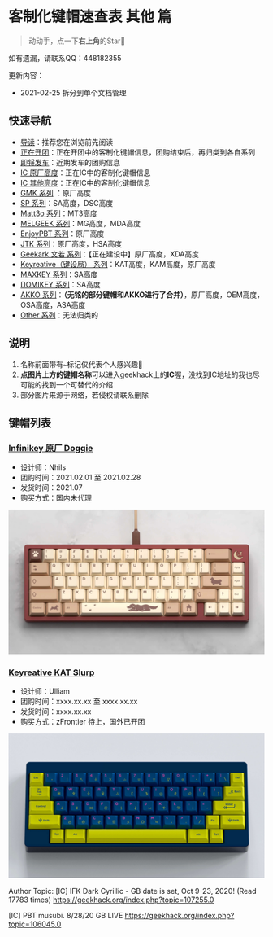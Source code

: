 # 客制化键帽速查表 其他 篇

> 动动手，点一下**右上角**的Star🤝

如有遗漏，请联系QQ：448182355

更新内容：

- 2021-02-25 拆分到单个文档管理

## 快速导航

- [导读](./README.md)：推荐您在浏览前先阅读
- [正在开团](./gb.md)：正在开团中的客制化键帽信息，团购结束后，再归类到各自系列
- [即将发车](./come.md)：近期发车的团购信息
- [IC 原厂高度](./ic.md)：正在IC中的客制化键帽信息
- [IC 其他高度](./ic-other.md)：正在IC中的客制化键帽信息
- [GMK 系列](./gmk.md) ：原厂高度
- [SP 系列](./sp.md)：SA高度，DSC高度
- [Matt3o 系列](./matt3o.md)：MT3高度
- [MELGEEK 系列](./melgeek.md)：MG高度，MDA高度
- [EnjoyPBT 系列](./enjoypbt.md)：原厂高度
- [JTK 系列](./jtk.md)：原厂高度，HSA高度
- [Geekark 文若 系列](./geekark.md)：【正在建设中】原厂高度，XDA高度
- [Keyreative（键设局） 系列](./keyreative.md)：KAT高度，KAM高度，原厂高度
- [MAXKEY 系列](./maxkey.md)：SA高度
- [DOMIKEY 系列](./domikey.md)：SA高度
- [AKKO 系列](./akko.md)：**（无铭的部分键帽和AKKO进行了合并）**，原厂高度，OEM高度，OSA高度，ASA高度
- [Other 系列](./other.md)：无法归类的

## 说明

1. 名称前面带有`~`标记仅代表个人感兴趣🌝
2. **点图片上方的键帽名称**可以进入geekhack上的**IC**喔，没找到IC地址的我也尽可能的找到一个可替代的介绍
3. 部分图片来源于网络，若侵权请联系删除

## 键帽列表

### [Infinikey 原厂 Doggie](https://www.reddit.com/r/mechmarket/comments/l4uoid/ic_infinikey_doggie_keycap_set/)

- 设计师：Nhils
- 团购时间：2021.02.01 至 2021.02.28
- 发货时间：2021.07
- 购买方式：国内未代理

![Infinikey 原厂 Doggie](media/Infinikey@原厂@Doggie.jpg)

### [Keyreative KAT Slurp](https://geekhack.org/index.php?topic=108069)

- 设计师：Ulliam
- 团购时间：xxxx.xx.xx 至 xxxx.xx.xx
- 发货时间：xxxx.xx.xx
- 购买方式：zFrontier 待上，国外已开团

![Keyreative KAT Slurp](media/Keyreative@KAT@Slurp.jpg)

Author Topic: [IC] IFK Dark Cyrillic - GB date is set, Oct 9-23, 2020!  (Read 17783 times)
https://geekhack.org/index.php?topic=107255.0


[IC] PBT musubi. 8/28/20 GB LIVE
https://geekhack.org/index.php?topic=106045.0